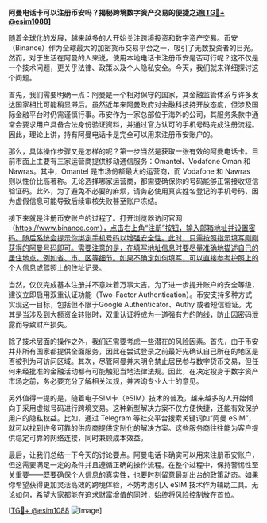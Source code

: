 **阿曼电话卡可以注册币安吗？揭秘跨境数字资产交易的便捷之道[[TG💪+ @esim1088](https://t.me/s/esim1088)]**

随着全球化的发展，越来越多的人开始关注跨境投资和数字资产交易。币安（Binance）作为全球最大的加密货币交易平台之一，吸引了无数投资者的目光。然而，对于生活在阿曼的人来说，使用本地电话卡注册币安是否可行呢？这不仅是一个技术问题，更关乎法律、政策以及个人隐私安全。今天，我们就来详细探讨这个问题。

首先，我们需要明确一点：阿曼是一个相对保守的国家，其金融监管体系与许多发达国家相比可能稍显滞后。虽然近年来阿曼政府对金融科技持开放态度，但涉及国际金融平台时仍需谨慎行事。币安作为一家总部位于海外的公司，其服务条款中通常会要求用户具备合法身份验证资料，并通过官方认可的手机号码完成注册流程。因此，理论上讲，持有阿曼电话卡是完全可以用来注册币安账户的。

那么，具体操作步骤又是怎样的呢？第一步当然是获取一张有效的阿曼电话卡。目前市面上主要有三家运营商提供移动通信服务：Omantel、Vodafone Oman 和 Nawras。其中，Omantel 是市场份额最大的运营商，而 Vodafone 和 Nawras 则以性价比高著称。无论选择哪家运营商，都需要确保你的号码能够正常接收短信验证码。此外，为了避免不必要的麻烦，请务必使用真实姓名登记的手机号码，因为虚假信息可能导致后续审核失败甚至账户冻结。

接下来就是注册币安账户的过程了。打开浏览器访问官网（https://www.binance.com），点击右上角“注册”按钮，输入邮箱地址并设置密码。随后系统会提示你绑定手机号码以增强安全性。此时，只需按照指示填写刚刚获得的阿曼号码即可。需要注意的是，在填写地址信息时要尽量准确地描述自己的居住地点，例如省、市、区等细节。如果不确定如何填写，可以直接参考护照上的个人信息或驾照上的住址记录。

当然，仅仅完成基本注册并不意味着万事大吉。为了进一步提升账户的安全等级，建议立即启用双重认证功能（Two-Factor Authentication）。币安支持多种方式实现这一目标，包括但不限于Google Authenticator、Authy 或者短信验证。尤其是当涉及到大额资金转账时，双重认证将成为一道强有力的防线，防止因密码泄露而导致财产损失。

除了技术层面的操作之外，我们还需要考虑一些潜在的风险因素。首先，由于币安并非所有国家都提供全面服务，因此在尝试登录之前最好先确认自己所在的地区是否被列为可访问区域。其次，尽管阿曼并未明令禁止居民参与数字货币交易，但任何未经批准的金融活动都有可能触犯当地法律法规。因此，在决定投身于数字资产市场之前，务必要充分了解相关法规，并咨询专业人士的意见。

另外值得一提的是，随着电子SIM卡（eSIM）技术的普及，越来越多的人开始倾向于采用虚拟号码进行跨境交易。这种新型解决方案不仅方便快捷，还能有效保护用户的隐私权益。比如，通过 Telegram 等社交平台搜索关键词如“阿曼 eSIM”，就可以找到许多可靠的供应商提供定制化的解决方案。这些服务商往往能为客户提供稳定可靠的网络连接，同时兼顾成本效益。

最后，让我们总结一下今天的讨论要点。阿曼电话卡确实可以用来注册币安账户，但这需要满足一定的条件并且遵循正确的操作流程。在整个过程中，保持警惕性至关重要——既要确保个人信息的真实性，也要时刻留意最新出台的政策动态。如果你希望获得更加灵活高效的跨境体验，不妨考虑引入 eSIM 技术作为辅助工具。无论如何，希望大家都能在追求财富增值的同时，始终将风险控制放在首位。

[[TG💪+ @esim1088](https://t.me/s/esim1088) ![Image](https://i.postimg.cc/4NQfJmqS/Snipaste-2025-05-13-00-14-12.png)]